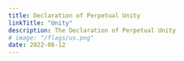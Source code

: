 ```yaml
---
title: Declaration of Perpetual Unity
linkTitle: "Unity"
description: The Declaration of Perpetual Unity
# image: "/flags/us.png"
date: 2022-06-12
---
```

